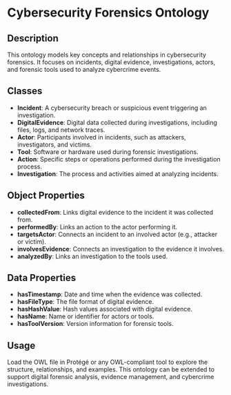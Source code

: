 # Cybersecurity Forensics Ontology

## Description
This ontology models key concepts and relationships in cybersecurity forensics. It focuses on incidents, digital evidence, investigations, actors, and forensic tools used to analyze cybercrime events.

## Classes
- **Incident**: A cybersecurity breach or suspicious event triggering an investigation.
- **DigitalEvidence**: Digital data collected during investigations, including files, logs, and network traces.
- **Actor**: Participants involved in incidents, such as attackers, investigators, and victims.
- **Tool**: Software or hardware used during forensic investigations.
- **Action**: Specific steps or operations performed during the investigation process.
- **Investigation**: The process and activities aimed at analyzing incidents.

## Object Properties
- **collectedFrom**: Links digital evidence to the incident it was collected from.
- **performedBy**: Links an action to the actor performing it.
- **targetsActor**: Connects an incident to an involved actor (e.g., attacker or victim).
- **involvesEvidence**: Connects an investigation to the evidence it involves.
- **analyzedBy**: Links an investigation to the tools used.

## Data Properties
- **hasTimestamp**: Date and time when the evidence was collected.
- **hasFileType**: The file format of digital evidence.
- **hasHashValue**: Hash values associated with digital evidence.
- **hasName**: Name or identifier for actors or tools.
- **hasToolVersion**: Version information for forensic tools.

## Usage
Load the OWL file in Protégé or any OWL-compliant tool to explore the structure, relationships, and examples. This ontology can be extended to support digital forensic analysis, evidence management, and cybercrime investigations.

